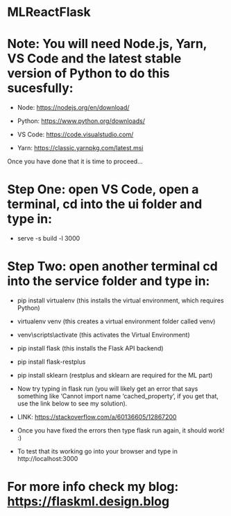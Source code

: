 # MLReactFlask

# Note: You will need Node.js, Yarn, VS Code and the latest stable version of Python to do this sucesfully:

- Node: https://nodejs.org/en/download/

- Python: https://www.python.org/downloads/

- VS Code: https://code.visualstudio.com/

- Yarn: https://classic.yarnpkg.com/latest.msi

Once you have done that it is time to proceed...
 
# Step One: open VS Code, open a terminal, cd into the ui folder and type in:

- serve -s build -l 3000


# Step Two: open another terminal cd into the service folder and type in:


- pip install virtualenv (this installs the virtual environment, which requires Python)

- virtualenv venv (this creates a virtual environment folder called venv)

- venv\scripts\activate (this activates the Virtual Environment)

- pip install flask (this installs the Flask API backend)

- pip install flask-restplus

- pip install sklearn (restplus and sklearn are required for the ML part)

- Now try typing in flask run (you will likely get an error that says something like ‘Cannot import name ‘cached_property’, if you get that, use the link below to see my solution). 

- LINK: https://stackoverflow.com/a/60136605/12867200

- Once you have fixed the errors then type flask run again, it should work! :)

- To test that its working go into your browser and type in http://localhost:3000


# For more info check my blog: https://flaskml.design.blog
